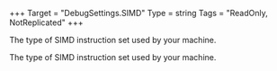 +++
Target = "DebugSettings.SIMD"
Type = string
Tags = "ReadOnly, NotReplicated"
+++

The type of SIMD instruction set used by your machine.	The type of SIMD instruction set used by your machine.